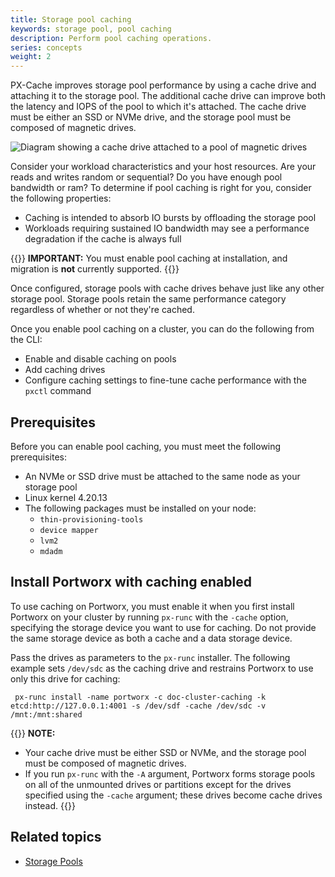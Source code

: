 ```yaml
---
title: Storage pool caching
keywords: storage pool, pool caching
description: Perform pool caching operations.
series: concepts
weight: 2
---
```


PX-Cache improves storage pool performance by using a cache drive and attaching it to the storage pool. The additional cache drive can improve both the latency and IOPS of the pool to which it's attached. The cache drive must be either an SSD or NVMe drive, and the storage pool must be composed of magnetic drives.

![Diagram showing a cache drive attached to a pool of magnetic drives](/img/poolCache.png)

<!--
hiding this given the new scope of doc for this feature:

Storage pool caching can help you achieve the following goals:

* Reduce costs by improving the performance of pools of lower-cost magnetic drives.
* Increase the capacity of pools while maintaining acceptable performance.
-->

Consider your workload characteristics and your host resources. Are your reads and writes random or sequential? Do you have enough pool bandwidth or ram? To determine if pool caching is right for you, consider the following properties:

* Caching is intended to absorb IO bursts by offloading the storage pool
* Workloads requiring sustained IO bandwidth may see a performance degradation if the cache is always full

{{<info>}}
**IMPORTANT:** You must enable pool caching at installation, and migration is **not** currently supported.
{{</info>}}

Once configured, storage pools with cache drives behave just like any other storage pool. Storage pools retain the same performance category regardless of whether or not they're cached.

Once you enable pool caching on a cluster, you can do the following from the CLI:

* Enable and disable caching on pools
* Add caching drives
* Configure caching settings to fine-tune cache performance with the `pxctl` command

## Prerequisites

Before you can enable pool caching, you must meet the following prerequisites:

* An NVMe or SSD drive must be attached to the same node as your storage pool
* Linux kernel 4.20.13
* The following packages must be installed on your node:
  * `thin-provisioning-tools`
  * `device mapper`
  * `lvm2`
  * `mdadm`

## Install Portworx with caching enabled

To use caching on Portworx, you must enable it when you first install Portworx on your cluster by running `px-runc` with the `-cache` option, specifying the storage device you want to use for caching. Do not provide the same storage device as both a cache and a data storage device.

<!-- Hiding currently unsupported options:

following parameters:

- `-T lmv` to specify `lvm` as the backend storage type.
- (optional) `-cache` with the storage device you want to use for caching. Do not provide the same storage device as both a cache and a data storage device.
- (optional) `-dedicated_cache` to constrain Portworx to use only the drives specified with the `cache` parameter for caching. The default value is `false`.

There are two ways in which you can specify the storage drives you want to use for caching:
-->

Pass the drives as parameters to the `px-runc` installer. The following example sets `/dev/sdc` as the caching drive and restrains Portworx to use only this drive for caching:

```text
 px-runc install -name portworx -c doc-cluster-caching -k etcd:http://127.0.0.1:4001 -s /dev/sdf -cache /dev/sdc -v /mnt:/mnt:shared
```

{{<info>}}
**NOTE:**

* Your cache drive must be either SSD or NVMe, and the storage pool must be composed of magnetic drives.
* If you run `px-runc` with the `-A` argument, Portworx forms storage pools on all of the unmounted drives or partitions except for the drives specified using the `-cache` argument; these drives become cache drives instead.
{{</info>}}

<!-- Hiding currently unsupported method:

2. Run the installer with the `-T lmv` and, at a later point, specify the drives you want to use for caching by running the `pxctl service drive add` . Refer to the [Add caching drive](/concepts/pool-caching/add-caching-drive) page for more details.

Support may be added and documented later -->

## Related topics

* [Storage Pools](/concepts/storage-pools/)

